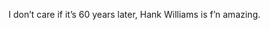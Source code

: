 <!--
id: 239825021
link: http://kevinisom.info/post/239825021/i-dont-care-if-its-60-years-later-hank-williams
slug: i-dont-care-if-its-60-years-later-hank-williams
date: Wed Nov 11 2009 16:26:06 GMT+1300 (NZDT)
raw: {"blog_name":"kevinisom","id":239825021,"post_url":"http://kevinisom.info/post/239825021/i-dont-care-if-its-60-years-later-hank-williams","slug":"i-dont-care-if-its-60-years-later-hank-williams","type":"text","date":"2009-11-11 03:26:06 GMT","timestamp":1257909966,"state":"published","format":"html","reblog_key":"cyjbuxTR","tags":[],"short_url":"http://tmblr.co/Zw68YyEIt1z","highlighted":[],"feed_item":"http://twitter.com/kev_nz/statuses/5606819588","from_feed_id":"650289","note_count":0,"title":null,"body":"<p>I don&#8217;t care if it&#8217;s 60 years later, Hank Williams is f&#8217;n amazing.</p>"}
publish: 2009-11-011
tags: 
title: null
-->


I don’t care if it’s 60 years later, Hank Williams is f’n amazing.


